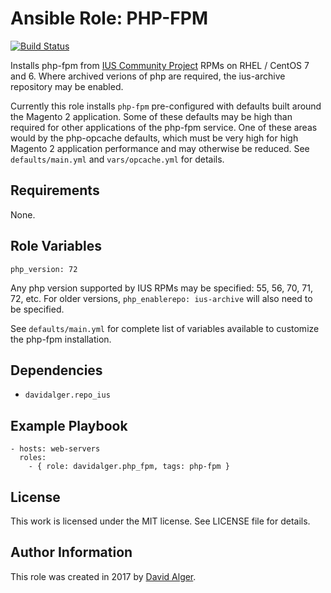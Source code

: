 # Ansible Role: PHP-FPM

[![Build Status](https://travis-ci.org/davidalger/ansible-role-php-fpm.svg?branch=master)](https://travis-ci.org/davidalger/ansible-role-php-fpm)

Installs php-fpm from [IUS Community Project](http://ius.io) RPMs on RHEL / CentOS 7 and 6. Where archived verions of php are required, the ius-archive repository may be enabled.

Currently this role installs `php-fpm` pre-configured with defaults built around the Magento 2 application. Some of these defaults may be high than required for other applications of the php-fpm service. One of these areas would by the php-opcache defaults, which must be very high for high Magento 2 application performance and may otherwise be reduced. See `defaults/main.yml` and `vars/opcache.yml` for details.

## Requirements

None.

## Role Variables

    php_version: 72

Any php version supported by IUS RPMs may be specified: 55, 56, 70, 71, 72, etc. For older versions, `php_enablerepo: ius-archive` will also need to be specified.

See `defaults/main.yml` for complete list of variables available to customize the php-fpm installation.

## Dependencies

* `davidalger.repo_ius`

## Example Playbook

    - hosts: web-servers
      roles:
        - { role: davidalger.php_fpm, tags: php-fpm }

## License

This work is licensed under the MIT license. See LICENSE file for details.

## Author Information

This role was created in 2017 by [David Alger](http://davidalger.com/).
